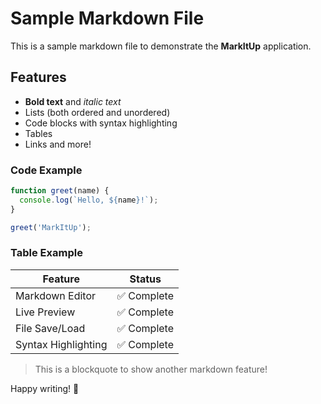 # Sample Markdown File

This is a sample markdown file to demonstrate the **MarkItUp** application.

## Features

- **Bold text** and *italic text*
- Lists (both ordered and unordered)
- Code blocks with syntax highlighting
- Tables
- Links and more!

### Code Example

```javascript
function greet(name) {
  console.log(`Hello, ${name}!`);
}

greet('MarkItUp');
```

### Table Example

| Feature | Status |
|---------|--------|
| Markdown Editor | ✅ Complete |
| Live Preview | ✅ Complete |
| File Save/Load | ✅ Complete |
| Syntax Highlighting | ✅ Complete |

> This is a blockquote to show another markdown feature!

Happy writing! 🚀
